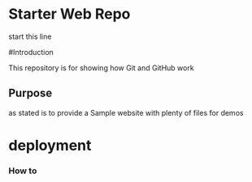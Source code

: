 # Starter Web Repo
start this line

#Introduction

This repository is for showing how Git and GitHub work


## Purpose
as stated is to provide a 
Sample website with plenty of files for demos
# deployment
### How to 